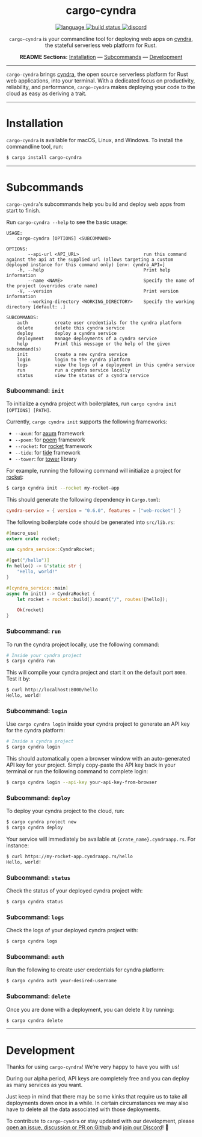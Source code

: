 <div align="center">

# cargo-cyndra

<p align=center>
  <a href="https://github.com/cyndra-hq/cyndra/search?l=rust">
    <img alt="language" src="https://img.shields.io/badge/language-Rust-orange.svg">
  </a>
  <a href="https://github.com/cyndra-hq/cyndra/actions">
    <img alt="build status" src="https://img.shields.io/github/workflow/status/cyndra-hq/cyndra/cargo-test"/>
  </a>
  <a href="https://discord.gg/H33rRDTm3p">
    <img alt="discord" src="https://img.shields.io/discord/803236282088161321?logo=discord"/>
  </a>
</p>

`cargo-cyndra` is your commandline tool for deploying web apps on [cyndra](https://www.cyndra.rs/), the stateful serverless web platform for Rust.

**README Sections:** [Installation](#installation) — [Subcommands](#subcommands) — [Development](#development)

</div>

---

`cargo-cyndra` brings [cyndra](https://www.cyndra.rs/), the open source serverless platform for Rust web applications, into your terminal. With a dedicated focus on productivity, reliability, and performance, `cargo-cyndra` makes deploying your code to the cloud as easy as deriving a trait.

---

<a id="installation">
<h1>Installation</h1>
</a>

`cargo-cyndra` is available for macOS, Linux, and Windows. To install the commandline tool, run:

```sh
$ cargo install cargo-cyndra
```

---

<a id="subcommands">
<h1>Subcommands</h1>
</a>

`cargo-cyndra`'s subcommands help you build and deploy web apps from start to finish.

Run `cargo-cyndra --help` to see the basic usage:

```
USAGE:
    cargo-cyndra [OPTIONS] <SUBCOMMAND>

OPTIONS:
        --api-url <API_URL>                        run this command against the api at the supplied url (allows targeting a custom deployed instance for this command only) [env: cyndra_API=]
    -h, --help                                     Print help information
        --name <NAME>                              Specify the name of the project (overrides crate name)
    -V, --version                                  Print version information
        --working-directory <WORKING_DIRECTORY>    Specify the working directory [default: .]

SUBCOMMANDS:
    auth          create user credentials for the cyndra platform
    delete        delete this cyndra service
    deploy        deploy a cyndra service
    deployment    manage deployments of a cyndra service
    help          Print this message or the help of the given subcommand(s)
    init          create a new cyndra service
    login         login to the cyndra platform
    logs          view the logs of a deployment in this cyndra service
    run           run a cyndra service locally
    status        view the status of a cyndra service
```

### Subcommand: `init`

To initialize a cyndra project with boilerplates, run `cargo cyndra init [OPTIONS] [PATH]`. 

Currently, `cargo cyndra init` supports the following frameworks:

- `--axum`: for [axum](https://github.com/tokio-rs/axum) framework
- `--poem`: for [poem](https://github.com/poem-web/poem) framework
- `--rocket`: for [rocket](https://rocket.rs/) framework
- `--tide`: for [tide](https://github.com/http-rs/tide) framework
- `--tower`: for [tower](https://github.com/tower-rs/tower) library

For example, running the following command will initialize a project for [rocket](https://rocket.rs/):

```sh
$ cargo cyndra init --rocket my-rocket-app
```

This should generate the following dependency in `Cargo.toml`:
```toml
cyndra-service = { version = "0.6.0", features = ["web-rocket"] }
```

The following boilerplate code should be generated into `src/lib.rs`:

```rust
#[macro_use]
extern crate rocket;

use cyndra_service::CyndraRocket;

#[get("/hello")]
fn hello() -> &'static str {
    "Hello, world!"
}

#[cyndra_service::main]
async fn init() -> CyndraRocket {
    let rocket = rocket::build().mount("/", routes![hello]);

    Ok(rocket)
}
```

### Subcommand: `run`

To run the cyndra project locally, use the following command:

```sh
# Inside your cyndra project
$ cargo cyndra run
```

This will compile your cyndra project and start it on the default port `8000`. Test it by:

```sh
$ curl http://localhost:8000/hello
Hello, world!
```

### Subcommand: `login`

Use `cargo cyndra login` inside your cyndra project to generate an API key for the cyndra platform:

```sh
# Inside a cyndra project
$ cargo cyndra login
```

This should automatically open a browser window with an auto-generated API key for your project. Simply copy-paste the API key back in your terminal or run the following command to complete login:

```sh
$ cargo cyndra login --api-key your-api-key-from-browser
```

### Subcommand: `deploy`

To deploy your cyndra project to the cloud, run:

```sh
$ cargo cyndra project new
$ cargo cyndra deploy
```

Your service will immediately be available at `{crate_name}.cyndraapp.rs`. For instance:

```sh
$ curl https://my-rocket-app.cyndraapp.rs/hello
Hello, world!
```

### Subcommand: `status`

Check the status of your deployed cyndra project with:

```sh
$ cargo cyndra status
```

### Subcommand: `logs`

Check the logs of your deployed cyndra project with:

```sh
$ cargo cyndra logs
```

### Subcommand: `auth`

Run the following to create user credentials for cyndra platform:

```sh
$ cargo cyndra auth your-desired-username
```

### Subcommand: `delete`

Once you are done with a deployment, you can delete it by running:

```sh
$ cargo cyndra delete
```

---

<a id="development">
<h1>Development</h1>
</a>

Thanks for using `cargo-cyndra`! We’re very happy to have you with us!

During our alpha period, API keys are completely free and you can deploy as many services as you want.

Just keep in mind that there may be some kinks that require us to take all deployments down once in a while. In certain circumstances we may also have to delete all the data associated with those deployments.

To contribute to `cargo-cyndra` or stay updated with our development, please [open an issue, discussion or PR on Github](https://github.com/cyndra-hq/cyndra) and [join our Discord](https://discord.gg/H33rRDTm3p)! 🚀
